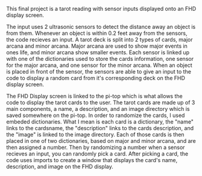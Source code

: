 This final project is a tarot reading with sensor inputs displayed onto an FHD display screen.

The input uses 2 ultrasonic sensors to detect the distance away an object is from them. Whenever an object is within 0.2 feet away from the sensors, the code recieves an input.
A tarot deck is split into 2 types of cards, major arcana and minor arcana. Major arcana are used to show major events in ones life, and minor arcana show smaller events.
Each sensor is linked up with one of the dictionaries used to store the cards information, one sensor for the major arcana, and one sensor for the minor arcana.
When an object is placed in front of the sensor, the sensors are able to give an input to the code to display a random card from it's corresponding deck on the FHD display screen.

The FHD Display screen is linked to the pi-top which is what allows the code to display the tarot cards to the user.
The tarot cards are made up of 3 main components, a name, a description, and an image directory which is saved somewhere on the pi-top.
In order to randomize the cards, I used embeded dictionaries.
What I mean is each card is a dictionary, the "name" links to the cardsname, the "description" links to the cards description, and the "image" is linked to the image directory.
Each of those cards is then placed in one of two dictionaries, based on major and minor arcana, and are then assigned a number.
Then by randomizing a number when a sensor recieves an input, you can randomly pick a card.
After picking a card, the code uses imports to create a window that displays the card's name, description, and image on the FHD display.
